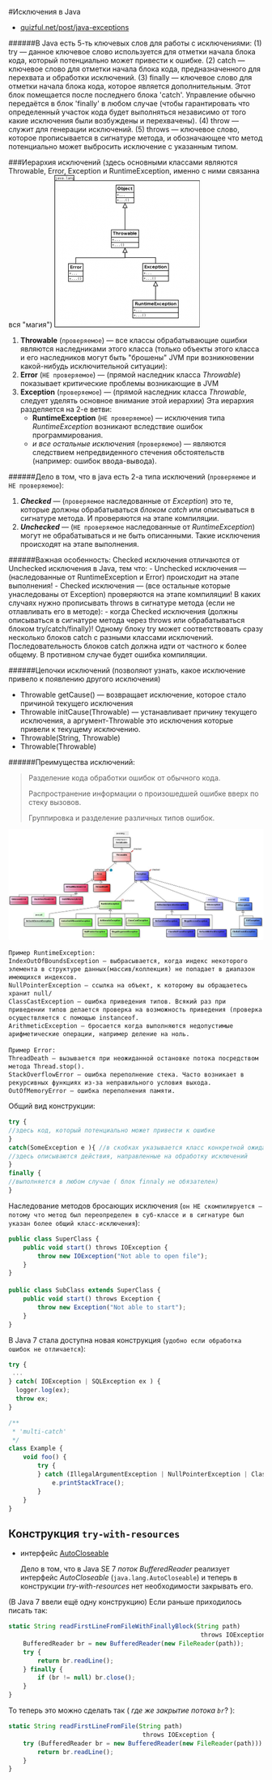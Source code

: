 
#Исключения в Java
* [quizful.net/post/java-exceptions](http://www.quizful.net/post/java-exceptions)

######В Java есть 5-ть ключевых слов для работы с исключениями:
    (1) try — данное ключевое слово используется для отметки начала блока кода, который потенциально может привести к ошибке.
    (2) catch — ключевое слово для отметки начала блока кода, предназначенного для перехвата и обработки исключений.
    (3) finally — ключевое слово для отметки начала блока кода, которое является дополнительным. Этот блок помещается после последнего блока 'catch'. Управление обычно передаётся в блок 'finally' в любом случае (чтобы гарантировать что определенный участок кода будет выполняться независимо от того какие исключения были возбуждены и перехвачены).
    (4) throw — служит для генерации исключений.
    (5) throws — ключевое слово, которое прописывается в сигнатуре метода, и обозначающее что метод потенциально может выбросить исключение с указанным типом.

###Иерархия исключений (здесь основными классами являются Throwable, Error, Exception и RuntimeException, именно с ними связанна вся "магия")
![throwable-287x300](throwable-287x300.png)

1. **Throwable** (`проверяемое`) — все классы обрабатывающие ошибки являются наследниками этого класса (только объекты этого класса и его наследников могут быть "брошены" JVM при возникновении какой-нибудь исключительной ситуации):
2. **Error** (`НЕ проверяемое`) — (прямой наследник класса *Throwable*) показывает критические проблемы возникающие в JVM
3. **Exception** (`проверяемое`) — (прямой наследник класса *Throwable*, следует уделять основное внимание этой иерархии) Эта иерархия разделяется на 2-е ветви:
   - **RuntimeException** (`НЕ проверяемое`) — исключения типа *RuntimeException* возникают вследствие ошибок программирования.
   - *и все остальные исключения* (`проверяемое`) — являются следствием непредвиденного стечения обстоятельств (например: ошибок ввода-вывода).

######Дело в том, что в java есть 2-а типа исключений (`проверяемое` и `НЕ проверяемое`):
1. ***Checked*** — (`проверяемое` наследованные от *Exception*) это те, которые должны обрабатываться *блоком catch* или описываться в сигнатуре метода. И проверяются на этапе компиляции.
2. ***Unchecked*** — (`НЕ проверяемое` наследованные от *RuntimeException*) могут не обрабатываться и не быть описанными. Такие исключения происходят на этапе выполнения.

######Важная особенность:
    Checked исключения отличаются от Unchecked исключения в Java, тем что:
    - Unchecked исключения — (наследованные от RuntimeException и Error) происходит на этапе выполнения!
    - Checked исключения — (все остальные которые унаследованы от Exception) проверяются на этапе компиляции!
    В каких случаях нужно прописывать throws в сигнатуре метода (если не отлавливать его в методе):
    - когда Checked исключения (должны описываться в сигнатуре метода через throws или обрабатываться блоком try/catch/finally)!
    Одному блоку try может соответствовать сразу несколько блоков catch с разными классами исключений.
    Последовательность блоков catch должна идти от частного к более общему. В противном случае будет ошибка компиляции.


######Цепочки исключений (позволяют узнать, какое исключение привело к появлению другого исключения)
- Throwable getCause() — возвращает исключение, которое стало причиной текущего исключения
- Throwable initCause(Throwable) — устанавливает причину текущего исключения, а аргумент-Throwable это исключения которые привели к текущему исключению.
- Throwable(String, Throwable)
- Throwable(Throwable)


######Преимущества исключений:
> Разделение кода обработки ошибок от обычного кода.
>
> Распространение информации о произошедшей ошибке вверх по стеку вызовов.
>
> Группировка и разделение различных типов ошибок.


![exceptions_1200](exceptions_1200.jpg)

    Пример RuntimeException:
    IndexOutOfBoundsException — выбрасывается, когда индекс некоторого элемента в структуре данных(массив/коллекция) не попадает в диапазон имеющихся индексов.
    NullPointerException — ссылка на объект, к которому вы обращаетесь хранит null/
    ClassCastException — ошибка приведения типов. Всякий раз при приведении типов делается проверка на возможность приведения (проверка осуществляется с помощью instanceof.
    ArithmeticException — бросается когда выполняются недопустимые арифметические операции, например деление на ноль.

    Пример Error:
    ThreadDeath — вызывается при неожиданной остановке потока посредством метода Thread.stop().
    StackOverflowError — ошибка переполнение стека. Часто возникает в рекурсивных функциях из-за неправильного условия выхода.
    OutOfMemoryError — ошибка переполнения памяти.

Общий вид конструкции:
```javascript
try {
//здесь код, который потенциально может привести к ошибке
}
catch(SomeException e ){ //в скобках указывается класс конкретной ожидаемой ошибки
//здесь описываются действия, направленные на обработку исключений
}
finally {
//выполняется в любом случае ( блок finnaly не обязателен)
}
```

Наследование методов бросающих исключения (`он НЕ скомпилируется — потому что метод был переопределен в суб-классе и в сигнатуре был указан более общий класс-исключения`):
```javascript
public class SuperClass {
    public void start() throws IOException {
        throw new IOException("Not able to open file");
    }
}

public class SubClass extends SuperClass {
    public void start() throws Exception {
        throw new Exception("Not able to start");
    }
}
```

В Java 7 стала доступна новая конструкция (`удобно если обработка ошибок не отличается`):
```javascript
try {
 ...
} catch( IOException | SQLException ex ) {
  logger.log(ex);
  throw ex;
}
```

```javascript
/**
 * 'multi-catch'
 */
class Example {
    void foo() {
        try {
        } catch (IllegalArgumentException | NullPointerException | ClassCastException e) {
            e.printStackTrace();
        }
    }
}
```


Конструкция `try-with-resources`
---
* интерфейс [AutoCloseable](http://docs.oracle.com/javase/8/docs/api/java/lang/AutoCloseable.html)

    Дело в том, что в Java SE 7 *поток BufferedReader* реализует интерфейс *AutoCloseable* (`java.lang.AutoCloseable`) и теперь в конструкции *try-with-resources* нет необходимости закрывать его.

(В Java 7 ввели ещё одну конструкцию) Если раньше приходилось писать так:
```javascript
static String readFirstLineFromFileWithFinallyBlock(String path)
                                                     throws IOException {
    BufferedReader br = new BufferedReader(new FileReader(path));
    try {
        return br.readLine();
    } finally {
        if (br != null) br.close();
    }
}
```

То теперь это можно сделать так ( *где же закрытие потока `br`*? ):
```javascript
static String readFirstLineFromFile(String path)
                                     throws IOException {
    try (BufferedReader br = new BufferedReader(new FileReader(path))) {
        return br.readLine();
    }
}
```

